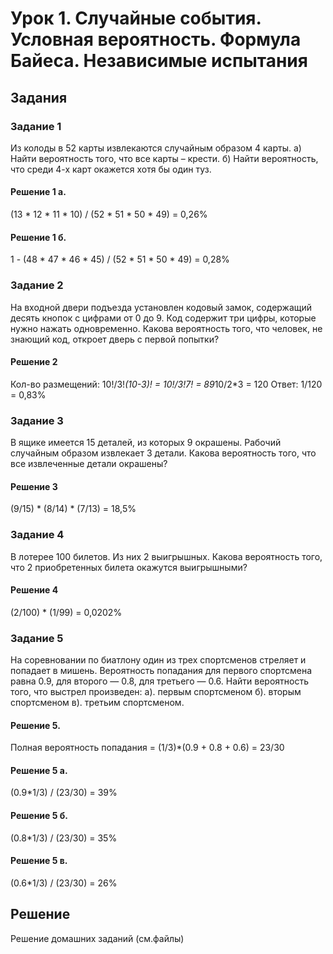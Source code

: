 # Урок 1. Случайные события. Условная вероятность. Формула Байеса. Независимые испытания

## Задания

### Задание 1
Из колоды в 52 карты извлекаются случайным образом 4 карты. a) Найти вероятность того, что все карты – крести. б) Найти вероятность, что среди 4-х карт окажется хотя бы один туз.

#### Решение 1 a.
(13 * 12 * 11 * 10) / (52 * 51 * 50 * 49) = 0,26%
#### Решение 1 б.
1 - (48 * 47 * 46 * 45) / (52 * 51 * 50 * 49) = 0,28%

### Задание 2
На входной двери подъезда установлен кодовый замок, содержащий десять кнопок с цифрами от 0 до 9. Код содержит три цифры, которые нужно нажать одновременно. Какова вероятность того, что человек, не знающий код, откроет дверь с первой попытки?

#### Решение 2
Кол-во размещений: 10!/3!*(10-3)! = 10!/3!*7! = 8*9*10/2*3 = 120
Ответ: 1/120 = 0,83%

### Задание 3
В ящике имеется 15 деталей, из которых 9 окрашены. Рабочий случайным образом извлекает 3 детали. Какова вероятность того, что все извлеченные детали окрашены?

#### Решение 3
(9/15) * (8/14) * (7/13) = 18,5%


### Задание 4
В лотерее 100 билетов. Из них 2 выигрышных. Какова вероятность того, что 2 приобретенных билета окажутся выигрышными?

#### Решение 4
(2/100) * (1/99) = 0,0202%

### Задание 5
На соревновании по биатлону один из трех спортсменов стреляет и попадает в мишень. Вероятность попадания для первого спортсмена равна 0.9, для второго — 0.8, для третьего — 0.6. Найти вероятность того, что выстрел произведен: a). первым спортсменом б). вторым спортсменом в). третьим спортсменом.

#### Решение 5.
Полная вероятность попадания = (1/3)*(0.9 + 0.8 + 0.6) = 23/30

#### Решение 5 а.
(0.9*1/3) / (23/30) = 39%

#### Решение 5 б.
(0.8*1/3) / (23/30) = 35%

#### Решение 5 в.
(0.6*1/3) / (23/30) = 26%



## Решение

Решение домашних заданий (см.файлы)
